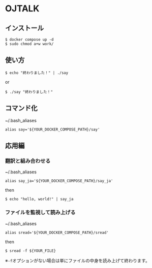 # OJTALK

## インストール

```
$ docker compose up -d
$ sudo chmod a+w work/
```

## 使い方

```
$ echo "終わりました！" | ./say
```

or

```
$ ./say "終わりました！"
```

## コマンド化

~/.bash_aliases
```
alias say='${YOUR_DOCKER_COMPOSE_PATH}/say'
```

## 応用編

### 翻訳と組み合わせる

~/.bash_aliases
```
alias say_ja='${YOUR_DOCKER_COMPOSE_PATH}/say_ja'
```

then

```
$ echo "hello, world!" | say_ja
```

### ファイルを監視して読み上げる

~/.bash_aliases
```
alias sread='${YOUR_DOCKER_COMPOSE_PATH}/sread'
```

then

```
$ sread -f ${YOUR_FILE}
```

※`-f`オプションがない場合は単にファイルの中身を読み上げて終わります。
